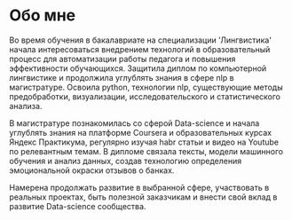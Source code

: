 # Обо мне
Во время обучения в бакалавриате на специализации 'Лингвистика' начала интересоваться внедрением технологий в образовательный процесс для автоматизации работы педагога и повышения эффективности обучающихся.
Защитила диплом по компьютерной лингвистике и продолжила углублять знания в сфере nlp в магистратуре. Освоила python, технологии nlp, существующие методы предобработки, визуализации, исследовательского и статистического анализа.

В магистратуре познакомилась со сферой Data-science и начала углублять знания на платформе Coursera и образовательных курсах Яндекс Практикума, регулярно изучая habr статьи и видео на Youtube по релевантным темам. В дипломе связала тексты, модели машинного обучения и анализ данных, создав технологию определения эмоциональной окраски отзывов о банках.

Намерена продолжать развитие в выбранной сфере, участвовать в реальных проектах, быть полезной заказчикам и внести свой вклад в развитие Data-science сообщества.

